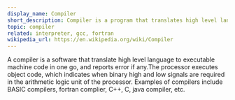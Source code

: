 ```yaml
---
display_name: Compiler
short_description: Compiler is a program that translates high level language (human readable) to low level language (machine language).
topic: compiler
related: interpreter, gcc, fortran
wikipedia_url: https://en.wikipedia.org/wiki/Compiler
---
```

A compiler is a software that translate high level language to executable machine code in one go, and reports error if any.The processor executes object code, which indicates when binary high and low signals are required in the arithmetic logic unit of the processor. Examples of compilers include BASIC compilers, fortran complier, C++, C, java compiler, etc.
